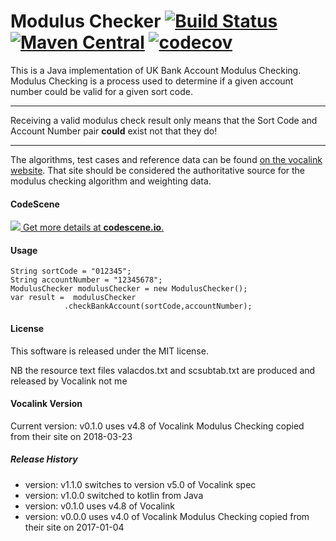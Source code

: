 # Modulus Checker [![Build Status](https://travis-ci.org/pauldambra/JavaModulusChecker.svg?branch=master)](https://travis-ci.org/pauldambra/JavaModulusChecker) [![Maven Central](https://img.shields.io/maven-central/v/com.github.pauldambra/moduluschecker.svg)](https://search.maven.org/#search%7Cga%7C1%7Ca%3A%22moduluschecker%22) [![codecov](https://codecov.io/gh/pauldambra/JavaModulusChecker/branch/master/graph/badge.svg)](https://codecov.io/gh/pauldambra/JavaModulusChecker)
This is a Java implementation of UK Bank Account Modulus Checking. Modulus Checking is a process used to determine if a given account number could be valid for a given sort code.
***
Receiving a valid modulus check result only means that the Sort Code and Account Number pair **could** exist not that they do!
***
The algorithms, test cases and reference data can be found  [on the vocalink website](http://www.vocalink.com/products/payments/customer-support-services/modulus-checking.aspx "The Vocalink Modulus Checker Website"). That site should be considered the authoritative source for the modulus checking algorithm and weighting data.

#### CodeScene

[![](https://codescene.io/projects/1472/status.svg) Get more details at **codescene.io**.](https://codescene.io/projects/1472/jobs/latest-successful/results)

#### Usage
```
String sortCode = "012345";
String accountNumber = "12345678";
ModulusChecker modulusChecker = new ModulusChecker();
var result =  modulusChecker
			.checkBankAccount(sortCode,accountNumber);
```

#### License
This software is released under the MIT license. 

NB the resource text files valacdos.txt and scsubtab.txt are produced and released by Vocalink not me

#### Vocalink Version

Current version: v0.1.0 uses v4.8 of Vocalink Modulus Checking copied from their site on 2018-03-23

##### Release History

 * version: v1.1.0 switches to version v5.0 of Vocalink spec
 * version: v1.0.0 switched to kotlin from Java
 * version: v0.1.0 uses v4.8 of Vocalink
 * version: v0.0.0 uses v4.0 of Vocalink Modulus Checking copied from their site on 2017-01-04